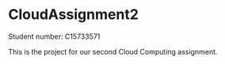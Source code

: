 # CloudAssignment2

Student number: C15733571

This is the project for our second Cloud Computing assignment.
